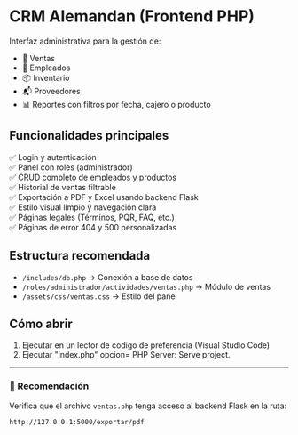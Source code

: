 # CRM Alemandan (Frontend PHP)

Interfaz administrativa para la gestión de:

- 🧾 Ventas
- 🧍 Empleados
- 📦 Inventario
- 📬 Proveedores
- 📊 Reportes con filtros por fecha, cajero o producto

## Funcionalidades principales

✅ Login y autenticación  
✅ Panel con roles (administrador)  
✅ CRUD completo de empleados y productos  
✅ Historial de ventas filtrable  
✅ Exportación a PDF y Excel usando backend Flask  
✅ Estilo visual limpio y navegación clara  
✅ Páginas legales (Términos, PQR, FAQ, etc.)  
✅ Páginas de error 404 y 500 personalizadas  

## Estructura recomendada

- `/includes/db.php` → Conexión a base de datos
- `/roles/administrador/actividades/ventas.php` → Módulo de ventas
- `/assets/css/ventas.css` → Estilo del panel

## Cómo abrir

1. Ejecutar en un lector de codigo de preferencia (Visual Studio Code)
2. Ejecutar "index.php" opcion= PHP Server: Serve project.
---

### 🚀 Recomendación

Verifica que el archivo `ventas.php` tenga acceso al backend Flask en la ruta:

```
http://127.0.0.1:5000/exportar/pdf
```
